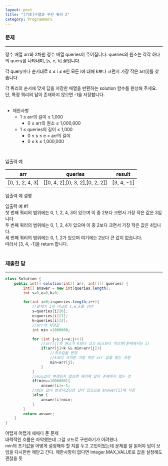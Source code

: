 ```yaml
---
layout: post
title: "[기초]수열과 구간 쿼리 2"
category: Programmers
---
```


### 문제
---
정수 배열 arr와 2차원 정수 배열 queries이 주어집니다. queries의 원소는 각각 하나의 query를 나타내며, [s, e, k] 꼴입니다.

각 query마다 순서대로 s ≤ i ≤ e인 모든 i에 대해 k보다 크면서 가장 작은 arr[i]를 찾습니다.

각 쿼리의 순서에 맞게 답을 저장한 배열을 반환하는 solution 함수를 완성해 주세요.   
단, 특정 쿼리의 답이 존재하지 않으면 -1을 저장합니다.   
&nbsp;


- 제한사항
    - 1 ≤ arr의 길이 ≤ 1,000
      - 0 ≤ arr의 원소 ≤ 1,000,000
    - 1 ≤ queries의 길이 ≤ 1,000
      - 0 ≤ s ≤ e < arr의 길이
      - 0 ≤ k ≤ 1,000,000

  


&nbsp;

입출력 예

|arr	|queries	|result|
|---|---|---|
|[0, 1, 2, 4, 3]	|[[0, 4, 2],[0, 3, 2],[0, 2, 2]]|	[3, 4, -1]|


입출력 예 설명   

입출력 예 #1   
첫 번째 쿼리의 범위에는 0, 1, 2, 4, 3이 있으며 이 중 2보다 크면서 가장 작은 값은 3입니다.   
두 번째 쿼리의 범위에는 0, 1, 2, 4가 있으며 이 중 2보다 크면서 가장 작은 값은 4입니다.   
세 번째 쿼리의 범위에는 0, 1, 2가 있으며 여기에는 2보다 큰 값이 없습니다.   
따라서 [3, 4, -1]을 return 합니다.   
&nbsp;

### 제출한 답
---
```java
class Solution {
    public int[] solution(int[] arr, int[][] queries) {
        int[] answer = new int[queries.length];
        int s=0,e=0,k=0;

        for(int i=0;i<queries.length;i++){
            //문제의 i와 비교할 s,e,k를 선언
            s=queries[i][0];
            e=queries[i][1];
            k=queries[i][2];
            //arr의 최댓값
            int min =1000000;

            for (int j=s;j<=e;j++){
                //arr[j]의 원소가 K보다 크고 min보다 작으면(문제에서는 i)
                if(arr[j]>k && min>arr[j]){
                    //최솟값을 변경
                    //k보다 크지만 가장 작은 arr 값을 찾는 과정
                    min=arr[j];
                }
            }
            //min값이 변경되지 않으면 쿼리에 답이 존재하지 않는 것
            if(min==1000000){
                answer[i]=-1;
            //min 값이 변경되었으면 답이 있으므로 answer[i]에 저장    
            }else {
                answer[i]=min;
            }
        }
        return answer;
    }
}
```

어렵게 어렵게 헤매다 푼 문제   
대략적인 흐름은 파악했는데 그걸 코드로 구현하기가 어려웠다.    
min의 초기값을 어떻게 설정해야 할 지를 두고 고민이었는데 문제를 잘 읽어야 답이 보임을 다시한번 깨닫고 간다. 제한사항이 없다면 Integer.MAX_VALUE로 값을 설정해도 괜찮을 듯